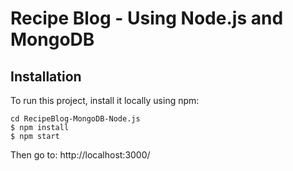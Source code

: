 # Recipe Blog - Using Node.js and MongoDB

## Installation
To run this project, install it locally using npm:

```
cd RecipeBlog-MongoDB-Node.js
$ npm install
$ npm start
```
Then go to: http://localhost:3000/
